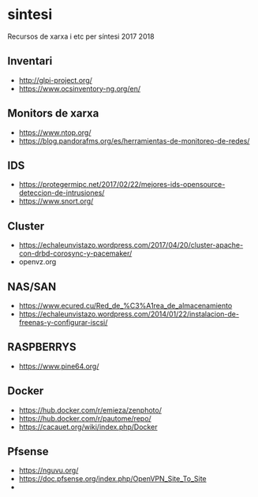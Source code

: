 # sintesi
Recursos de xarxa i etc per síntesi 2017 2018

## Inventari
- http://glpi-project.org/
- https://www.ocsinventory-ng.org/en/

## Monitors de xarxa
- https://www.ntop.org/
- https://blog.pandorafms.org/es/herramientas-de-monitoreo-de-redes/

## IDS
- https://protegermipc.net/2017/02/22/mejores-ids-opensource-deteccion-de-intrusiones/
- https://www.snort.org/

## Cluster
- https://echaleunvistazo.wordpress.com/2017/04/20/cluster-apache-con-drbd-corosync-y-pacemaker/
- openvz.org

## NAS/SAN
- https://www.ecured.cu/Red_de_%C3%A1rea_de_almacenamiento
- https://echaleunvistazo.wordpress.com/2014/01/22/instalacion-de-freenas-y-configurar-iscsi/

## RASPBERRYS
- https://www.pine64.org/

## Docker
- https://hub.docker.com/r/emieza/zenphoto/
- https://hub.docker.com/r/pautome/repo/
- https://cacauet.org/wiki/index.php/Docker

## Pfsense
- https://nguvu.org/
- https://doc.pfsense.org/index.php/OpenVPN_Site_To_Site
- 

